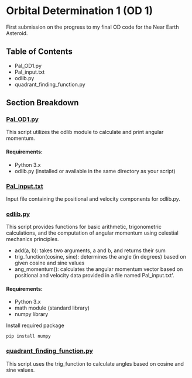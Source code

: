 # Orbital Determination 1 (OD 1)
First submission on the progress to my final OD code for the Near Earth Asteroid.

## Table of Contents
- Pal_OD1.py
- Pal_input.txt
- odlib.py
- quadrant_finding_function.py

## Section Breakdown
### [Pal_OD1.py](https://github.com/diipakshii/SSP/blob/main/OD1_submission/Pal_OD1.py)
This script utilizes the odlib module to calculate and print angular momentum.

#### Requirements:
- Python 3.x
- odlib.py (installed or available in the same directory as your script)

### [Pal_input.txt](https://github.com/diipakshii/SSP/blob/main/OD1_submission/Pal_input.txt)
 Input file containing the positional and velocity components for odlib.py. 

### [odlib.py](https://github.com/diipakshii/SSP/blob/main/OD1_submission/odlib.py)
This script provides functions for basic arithmetic, trigonometric calculations, and the computation of angular momentum using celestial mechanics principles.
- add(a, b): takes two arguments, a and b, and returns their sum
- trig_function(cosine, sine): determines the angle (in degrees) based on given cosine and sine values
- ang_momentum(): calculates the angular momentum vector based on positional and velocity data provided in a file named Pal_input.txt'.

#### Requirements:
- Python 3.x
- math module (standard library)
- numpy library
  
Install required package
```
pip install numpy
```

### [quadrant_finding_function.py](https://github.com/diipakshii/SSP/blob/main/OD1_submission/quadrant_finding_function.py)
This script uses the trig_function to calculate angles based on cosine and sine values.
